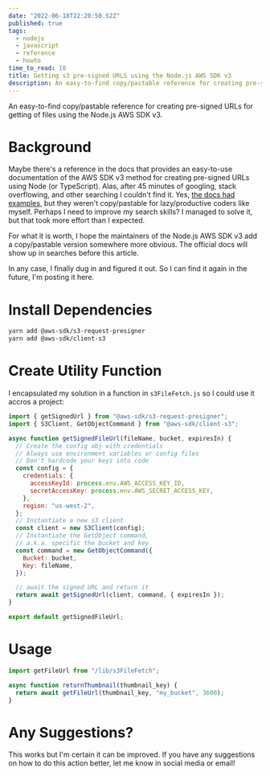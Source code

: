 ```yaml
---
date: "2022-06-18T22:20:50.52Z"
published: true
tags:
  - nodejs
  - javascript
  - reference
  - howto
time_to_read: 10
title: Getting s3 pre-signed URLS using the Node.js AWS SDK v3
description: An easy-to-find copy/pastable reference for creating pre-signed URLs for getting of files using the Node.js AWS SDK v3.
---
```


An easy-to-find copy/pastable reference for creating pre-signed URLs for getting of files using the Node.js AWS SDK v3.

# Background

Maybe there's a reference in the docs that provides an easy-to-use documentation of the AWS SDK v3 method for creating pre-signed URLs using Node (or TypeScript). Alas, after 45 minutes of googling, stack overflowing, and other searching I couldn't find it. Yes, [the docs had examples](https://aws.amazon.com/blogs/developer/generate-presigned-url-modular-aws-sdk-javascript), but they weren't copy/pastable for lazy/productive coders like myself. Perhaps I need to improve my search skills? I managed to solve it, but that took more effort than I expected.

For what it is worth, I hope the maintainers of the Node.js AWS SDK v3 add a copy/pastable version somewhere more obvious. The official docs will show up in searches before this article.

In any case, I finally dug in and figured it out. So I can find it again in the future, I'm posting it here.

# Install Dependencies

```bash
yarn add @aws-sdk/s3-request-presigner
yarn add @aws-sdk/client-s3
```

# Create Utility Function

I encapsulated my solution in a function in `s3FileFetch.js` so I could use it accros a project:

```javascript
import { getSignedUrl } from "@aws-sdk/s3-request-presigner";
import { S3Client, GetObjectCommand } from "@aws-sdk/client-s3";

async function getSignedFileUrl(fileName, bucket, expiresIn) {
  // Create the config obj with credentials
  // Always use environment variables or config files
  // Don't hardcode your keys into code
  const config = {
    credentials: {
      accessKeyId: process.env.AWS_ACCESS_KEY_ID,
      secretAccessKey: process.env.AWS_SECRET_ACCESS_KEY,
    },
    region: "us-west-2",
  };
  // Instantiate a new s3 client
  const client = new S3Client(config);
  // Instantiate the GetObject command,
  // a.k.a. specific the bucket and key
  const command = new GetObjectCommand({
    Bucket: bucket,
    Key: fileName,
  });

  // await the signed URL and return it
  return await getSignedUrl(client, command, { expiresIn });
}

export default getSignedFileUrl;
```

# Usage

```javascript
import getFileUrl from "/lib/s3FileFetch";

async function returnThumbnail(thumbnail_key) {
  return await getFileUrl(thumbnail_key, "my_bucket", 3600);
}
```

# Any Suggestions?

This works but I'm certain it can be improved. If you have any suggestions on how to do this action better, let me know in social media or email!

